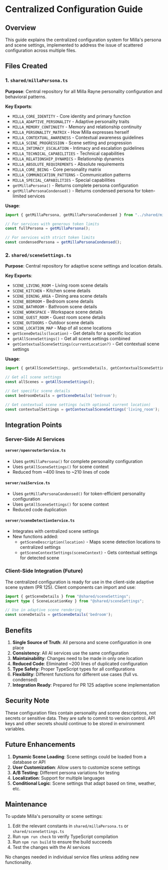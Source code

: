 # Centralized Configuration Guide

## Overview

This guide explains the centralized configuration system for Milla's persona and scene settings, implemented to address the issue of scattered configuration across multiple files.

## Files Created

### 1. `shared/millaPersona.ts`

**Purpose**: Central repository for all Milla Rayne personality configuration and behavioral patterns.

**Key Exports**:
- `MILLA_CORE_IDENTITY` - Core identity and primary function
- `MILLA_ADAPTIVE_PERSONALITY` - Adaptive personality traits
- `MILLA_MEMORY_CONTINUITY` - Memory and relationship continuity
- `MILLA_PERSONALITY_MATRIX` - How Milla expresses herself
- `MILLA_CONTEXTUAL_AWARENESS` - Contextual awareness guidelines
- `MILLA_SCENE_PROGRESSION` - Scene setting and progression
- `MILLA_INTIMACY_ESCALATION` - Intimacy and escalation guidelines
- `MILLA_TECHNICAL_CAPABILITIES` - Technical capabilities
- `MILLA_RELATIONSHIP_DYNAMICS` - Relationship dynamics
- `MILLA_ABSOLUTE_REQUIREMENTS` - Absolute requirements
- `MILLA_CORE_BEING` - Core personality matrix
- `MILLA_COMMUNICATION_PATTERNS` - Communication patterns
- `MILLA_SPECIAL_CAPABILITIES` - Special capabilities
- `getMillaPersona()` - Returns complete persona configuration
- `getMillaPersonaCondensed()` - Returns condensed persona for token-limited services

**Usage**:
```typescript
import { getMillaPersona, getMillaPersonaCondensed } from "../shared/millaPersona";

// For services with generous token limits
const fullPersona = getMillaPersona();

// For services with strict token limits
const condensedPersona = getMillaPersonaCondensed();
```

### 2. `shared/sceneSettings.ts`

**Purpose**: Central repository for adaptive scene settings and location details.

**Key Exports**:
- `SCENE_LIVING_ROOM` - Living room scene details
- `SCENE_KITCHEN` - Kitchen scene details
- `SCENE_DINING_AREA` - Dining area scene details
- `SCENE_BEDROOM` - Bedroom scene details
- `SCENE_BATHROOM` - Bathroom scene details
- `SCENE_WORKSPACE` - Workspace scene details
- `SCENE_GUEST_ROOM` - Guest room scene details
- `SCENE_OUTDOORS` - Outdoor scene details
- `SCENE_LOCATION_MAP` - Map of all scene locations
- `getSceneDetails(location)` - Get details for a specific location
- `getAllSceneSettings()` - Get all scene settings combined
- `getContextualSceneSettings(currentLocation?)` - Get contextual scene settings

**Usage**:
```typescript
import { getAllSceneSettings, getSceneDetails, getContextualSceneSettings } from "../shared/sceneSettings";

// Get all scene settings
const allScenes = getAllSceneSettings();

// Get specific scene details
const bedroomDetails = getSceneDetails('bedroom');

// Get contextual scene settings (with optional current location)
const contextualSettings = getContextualSceneSettings('living_room');
```

## Integration Points

### Server-Side AI Services

#### `server/openrouterService.ts`
- Uses `getMillaPersona()` for complete personality configuration
- Uses `getAllSceneSettings()` for scene context
- Reduced from ~400 lines to ~210 lines of code

#### `server/xaiService.ts`
- Uses `getMillaPersonaCondensed()` for token-efficient personality configuration
- Uses `getAllSceneSettings()` for scene context
- Reduced code duplication

#### `server/sceneDetectionService.ts`
- Integrates with centralized scene settings
- New functions added:
  - `getSceneDescription(location)` - Maps scene detection locations to centralized settings
  - `getSceneContextSettings(sceneContext)` - Gets contextual settings for detected scene

### Client-Side Integration (Future)

The centralized configuration is ready for use in the client-side adaptive scene system (PR 125). Client components can import and use:

```typescript
import { getSceneDetails } from "@shared/sceneSettings";
import type { SceneLocationKey } from "@shared/sceneSettings";

// Use in adaptive scene rendering
const sceneDetails = getSceneDetails('bedroom');
```

## Benefits

1. **Single Source of Truth**: All persona and scene configuration in one place
2. **Consistency**: All AI services use the same configuration
3. **Maintainability**: Changes need to be made in only one location
4. **Reduced Code**: Eliminated ~200 lines of duplicated configuration
5. **Type Safety**: Proper TypeScript types for all configurations
6. **Flexibility**: Different functions for different use cases (full vs. condensed)
7. **Integration Ready**: Prepared for PR 125 adaptive scene implementation

## Security Note

These configuration files contain personality and scene descriptions, not secrets or sensitive data. They are safe to commit to version control. API keys and other secrets should continue to be stored in environment variables.

## Future Enhancements

1. **Dynamic Scene Loading**: Scene settings could be loaded from a database or API
2. **User Customization**: Allow users to customize scene settings
3. **A/B Testing**: Different persona variations for testing
4. **Localization**: Support for multiple languages
5. **Conditional Logic**: Scene settings that adapt based on time, weather, etc.

## Maintenance

To update Milla's personality or scene settings:

1. Edit the relevant constants in `shared/millaPersona.ts` or `shared/sceneSettings.ts`
2. Run `npm run check` to verify TypeScript compilation
3. Run `npm run build` to ensure the build succeeds
4. Test the changes with the AI services

No changes needed in individual service files unless adding new functionality.
